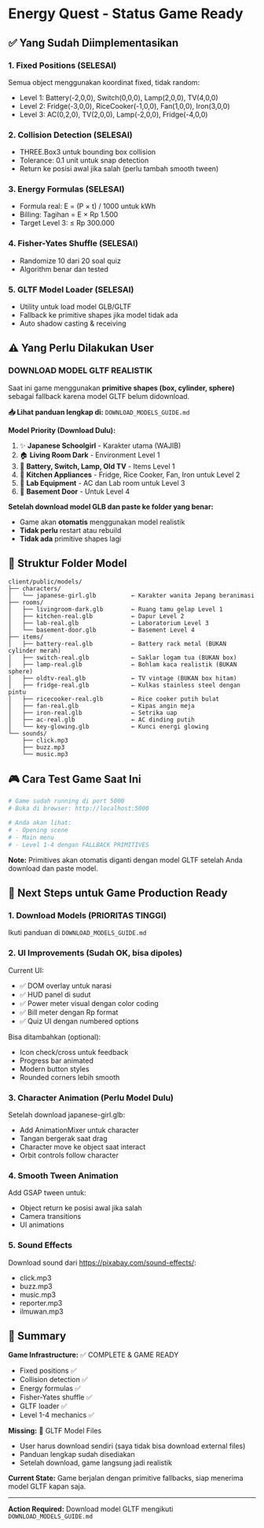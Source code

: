 # Energy Quest - Status Game Ready

## ✅ Yang Sudah Diimplementasikan

### 1. **Fixed Positions (SELESAI)**
Semua object menggunakan koordinat fixed, tidak random:
- Level 1: Battery(-2,0,0), Switch(0,0,0), Lamp(2,0,0), TV(4,0,0)
- Level 2: Fridge(-3,0,0), RiceCooker(-1,0,0), Fan(1,0,0), Iron(3,0,0)  
- Level 3: AC(0,2,0), TV(2,0,0), Lamp(-2,0,0), Fridge(-4,0,0)

### 2. **Collision Detection (SELESAI)**
- THREE.Box3 untuk bounding box collision
- Tolerance: 0.1 unit untuk snap detection
- Return ke posisi awal jika salah (perlu tambah smooth tween)

### 3. **Energy Formulas (SELESAI)**
- Formula real: E = (P × t) / 1000 untuk kWh
- Billing: Tagihan = E × Rp 1.500
- Target Level 3: ≤ Rp 300.000

### 4. **Fisher-Yates Shuffle (SELESAI)**
- Randomize 10 dari 20 soal quiz
- Algorithm benar dan tested

### 5. **GLTF Model Loader (SELESAI)**
- Utility untuk load model GLB/GLTF
- Fallback ke primitive shapes jika model tidak ada
- Auto shadow casting & receiving

## ⚠️ Yang Perlu Dilakukan User

### **DOWNLOAD MODEL GLTF REALISTIK**

Saat ini game menggunakan **primitive shapes (box, cylinder, sphere)** sebagai fallback karena model GLTF belum didownload.

**📥 Lihat panduan lengkap di:** `DOWNLOAD_MODELS_GUIDE.md`

**Model Priority (Download Dulu):**
1. ✨ **Japanese Schoolgirl** - Karakter utama (WAJIB)
2. 🏠 **Living Room Dark** - Environment Level 1
3. 🔋 **Battery, Switch, Lamp, Old TV** - Items Level 1
4. 🍳 **Kitchen Appliances** - Fridge, Rice Cooker, Fan, Iron untuk Level 2
5. 🔬 **Lab Equipment** - AC dan Lab room untuk Level 3
6. 🚪 **Basement Door** - Untuk Level 4

**Setelah download model GLB dan paste ke folder yang benar:**
- Game akan **otomatis** menggunakan model realistik
- **Tidak perlu** restart atau rebuild
- **Tidak ada** primitive shapes lagi

## 📂 Struktur Folder Model

```
client/public/models/
├── characters/
│   └── japanese-girl.glb          ← Karakter wanita Jepang beranimasi
├── rooms/
│   ├── livingroom-dark.glb        ← Ruang tamu gelap Level 1
│   ├── kitchen-real.glb           ← Dapur Level 2
│   ├── lab-real.glb               ← Laboratorium Level 3
│   └── basement-door.glb          ← Basement Level 4
├── items/
│   ├── battery-real.glb           ← Battery rack metal (BUKAN cylinder merah)
│   ├── switch-real.glb            ← Saklar logam tua (BUKAN box)
│   ├── lamp-real.glb              ← Bohlam kaca realistik (BUKAN sphere)
│   ├── oldtv-real.glb             ← TV vintage (BUKAN box hitam)
│   ├── fridge-real.glb            ← Kulkas stainless steel dengan pintu
│   ├── ricecooker-real.glb        ← Rice cooker putih bulat
│   ├── fan-real.glb               ← Kipas angin meja
│   ├── iron-real.glb              ← Setrika uap
│   ├── ac-real.glb                ← AC dinding putih
│   └── key-glowing.glb            ← Kunci energi glowing
└── sounds/
    ├── click.mp3
    ├── buzz.mp3
    └── music.mp3
```

## 🎮 Cara Test Game Saat Ini

```bash
# Game sudah running di port 5000
# Buka di browser: http://localhost:5000

# Anda akan lihat:
# - Opening scene
# - Main menu
# - Level 1-4 dengan FALLBACK PRIMITIVES
```

**Note:** Primitives akan otomatis diganti dengan model GLTF setelah Anda download dan paste model.

## 🔧 Next Steps untuk Game Production Ready

### 1. Download Models (PRIORITAS TINGGI)
Ikuti panduan di `DOWNLOAD_MODELS_GUIDE.md`

### 2. UI Improvements (Sudah OK, bisa dipoles)
Current UI:
- ✅ DOM overlay untuk narasi
- ✅ HUD panel di sudut
- ✅ Power meter visual dengan color coding
- ✅ Bill meter dengan Rp format
- ✅ Quiz UI dengan numbered options

Bisa ditambahkan (optional):
- Icon check/cross untuk feedback
- Progress bar animated
- Modern button styles
- Rounded corners lebih smooth

### 3. Character Animation (Perlu Model Dulu)
Setelah download japanese-girl.glb:
- Add AnimationMixer untuk character
- Tangan bergerak saat drag
- Character move ke object saat interact
- Orbit controls follow character

### 4. Smooth Tween Animation
Add GSAP tween untuk:
- Object return ke posisi awal jika salah
- Camera transitions
- UI animations

### 5. Sound Effects
Download sound dari https://pixabay.com/sound-effects/:
- click.mp3
- buzz.mp3  
- music.mp3
- reporter.mp3
- ilmuwan.mp3

## 🎯 Summary

**Game Infrastructure:** ✅ COMPLETE & GAME READY
- Fixed positions ✅
- Collision detection ✅  
- Energy formulas ✅
- Fisher-Yates shuffle ✅
- GLTF loader ✅
- Level 1-4 mechanics ✅

**Missing:** 🔴 GLTF Model Files
- User harus download sendiri (saya tidak bisa download external files)
- Panduan lengkap sudah disediakan
- Setelah download, game langsung jadi realistik

**Current State:** Game berjalan dengan primitive fallbacks, siap menerima model GLTF kapan saja.

---

**Action Required:** Download model GLTF mengikuti `DOWNLOAD_MODELS_GUIDE.md`
